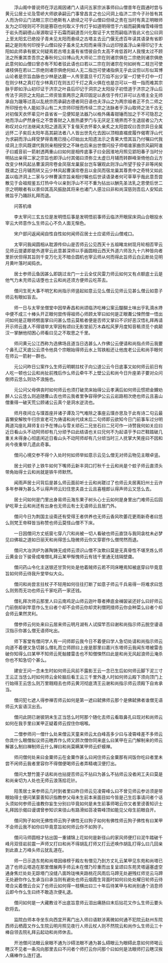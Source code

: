 <!-- { "loadSidebar": true } -->
　　浮山阁中普说师在浮远阁因诸门人请问五家宗派事师曰山僧昔年在圆通时尝与黄元公居士论及雪峤大师欲承嗣云门事曾昌言之也公问洞上临济二宗今子孙皆有其人而沩仰云门法眼三宗已绝斯有人欲续之可乎山僧曰但续之贵在当时有真正明眼师友为之印授则可不则是篡窃也何取义于传灯乎如道明得悟于六祖而嗣黄梅雪峰得悟于岩头而嗣德山渐源取证于石霜而嗣道吾兴化取证于大觉而嗣临济皆此义也公曰洞上至太阳玄已绝投子青未见太阳而悬续之古塔主去云门偃无虑百年读其语录有省即嗣之是则有何印授乎山僧曰投子虽未见太阳而亲得浮山远印授盖浮山亲得印记于太阳如此师承有据又何疑焉若古塔主虽有省悟彼自负太高不肯低首时人我慢太过不顾法之所重其柰吾宗之春秋何公曰博山先大师论二宗在则诸宗俱在二宗绝则诸宗俱绝此意何如山僧曰曾亦有不知者驳此语也曰若以二宗在则诸宗在何如树有二枝岂可使诸枝俱在若以二宗绝则诸宗俱绝何如人无二指岂可使诸指俱无乎此议但以形似耳博山论者是宗旨血脉也少林是达磨一人传至震旦千灯万焰不出少室一灯使千灯中一灯在则少林之真灯在少林真灯在则五灯千灯之真火俱在也是岂可以一枝一指而难其宗脉乎即如浮山初印证于济宗之叶县后印记于洞宗之太阳投子初悟道于济宗之浮山后传法于洞宗之太阳此二师资皆禀两宗之真印固足以表信于传灯非可以古塔主全无师承自为躐等过高以乱统宗而承嗣古德者同日语也夫浮山之为两宗祖者正不负二师之所印授也令人能如浮山有二大宗师印授而传续二宗之法脉者乎浮山取师之法千古无对初偕天衣怀辈见叶县省省一见便知是法器乃以格外痛毒钳锤而加之于不可隐忍之地而浮山俨然身任之不啻善财之入胜热婆罗门与无厌足王境界而不生退屈者公乃大称叹对众付法继闻太阳之道高天下复偕天衣怀辈久亲炙之太阳尝叹曰吾宗异日全属远怀二子矣后太阳年高其嗣法者八人皆出世先化去因以顶相直裰皮履作偈寄浮山代为求嗣而浮山拜受梦得青鹰已授心印始出太阳遗法示之青果大悟其旨乃付嘱曰代我续洞上宗风既谓代我则亲相授受之不昧也后来出世僧问投子师唱谁家曲宗风嗣阿谁子曰威音前一箭射透两重山曰如何是相传底事子曰全因淮地月照见郢阳春子当时分明拈出亲得二家之宗旨也即浮山付其偈曰须弥立太虚日月辅而转群峰渐倚他白云方改变少林风起丛曹溪洞帘卷金凤宿龙巢宸台岂车辗观此则浮山所望于投子非等闲矣既谓之日月辅而转又云少林风起曹溪帘卷且以金凤而宿龙巢其尊贵中之奇特又如此盖以临济洞上二家与少林曹溪宗旨亲相付嘱也后世读语录者何可草草乎哉此意吾尝散见于会祖规鉴五灯热中今以亲到浮山不可不重为拈出以酬先圣法乳之恩使后世二宗之明眼者有以景仰其高风振励其将来也诸门人感泣曰非和尚深慈则吾后人安知此微旨乎乃踊跃礼拜而退。

　　问答机缘

　　李太宰问三玄五位是发明悟后事是发明悟前事师云临济开眼尿床洞山合眼投水宰云大师意作么生师云心不负人面无惭色。

　　宋户部问返闻闻自性自性如何闻师召居士士应诺师云山僧戒口。

　　太宰问我闻圆相从耽源传仰山是否师云公见西天十五祖睹龙树现月轮相否宰云见师云提婆即是外道宰云此意甚深师以手画圆相云西天外道六师及九十六种皆向者里折伏但得其旨则千变万化无不暗合圆机也宰云师从何而得此旨师云白云断处见明月黄叶落时闻捣衣。

　　居士参师云鱼因甚么即跳过龙门一士云全仗风雷力师云如何又有点额底士云是他气力未充师云话堕也士云和尚还须方便师云吃茶去。

　　僧问生死大事不明乞和尚指示师竖起如意云见么僧云见师云见甚么僧云如意子师云有眼如盲去。

　　师一日与太宰坐僧堂中因举寿昌和尚颂临济吃棒公案云醍醐土味出乎乳滴水搀中便不成三十棒头开正眼何尝传得祖师心师顾太宰曰如何是正眼聻公悚然僧一悟出问如何是正眼师劈面掌曰问甚么悟云莫秪者便是否师又掌曰不识好恶汉悟礼拜再请开示师云逢人不得错举太宰因有颂曰无影堂前万木森松风萝月度知音秪须觅个疯颠汉一掌酬他彻困心师看曰见之不取思之千里。

　　师问黄元公江西称为选佛场且道当日选甚么人作佛公云便请和尚指点师云我要个鼻孔辽天底公云须令他具个宗眼始得师云水上驾铁船还让他庞老公云和尚手眼何在师云一箭射一群也。

　　元公问昨日公案作么生师云明朝拄杖子向公道公云今日底事又如何师云前日有人吃一顿也公云和尚扯前拽后作么师云牵牛不上壁公云和尚今日升座弟子要对众问倒师云恁么则功不浪施也。

　　元公问父母俱丧时如何师云也须打破灵床始得公云孝满后如何师云惯把金鐏劝醉人公云恁么则追随曹山去也师云我者里争容得伊公云云岩路相次绝也师云且喜山僧重得一破天荒公顾诸公云真个是洞水逆流也。

　　师月夜间立与璞首座并诸子谭及习气难除之事座云璞亦思及于此有诗二句云最喜懒安解牧牛归宗宣老可为俦请和尚代续末后二句师即云欲知今日门前事车过分明两道沟座礼拜师复曰予在博山与雪关顽石二兄坐石曰二兄可作一诗赞我何如关应曰近日看山头不动阿师却有几分顽予曰此结语也关曰兄何不为起语乎予曰芒鞋踏破几重关未得身心彻底闲近日看山头不动阿师却有几分顽当时三人抚掌大笑座曰不因和尚今夜重举几遗此奇事。

　　僧问心境交参不得个入处时何如师举如意示云见么僧无对师云物见主眼卓竖。

　　居士问蚊子上铁牛如何下嘴师云新丰洞口打秋千士云和尚是个蚊子师云直须头带角始得士云和尚就是铁牛师默然。

　　闻雨声居士问背后是甚么师云面前听士云和尚蹉过了也师云夫居离妇州士云许多年参禅为甚么不认得声师云妇住思夫县士云且喜檀郎认得声师云又恁么去。

　　居士问如何是门里出身易师云海东果子树头心士云如何是身里出门难师云后园驴吃草士云和尚还有出身也无师云有士无语师云且居门外。

　　僧问今日为荆国主设斋还有受得王者供养也无师云香风吹萎花更雨新奇者曰恁么则梵王帝释皆当称赞也师云莫怪山僧不下床。

　　一日因僧问方丈纸窗七穿八穴和尚被一切人看破也师云直饶与我同衾枕未必梦见曰佛祖之道如日丽天和尚得恁么隐微师云你又穿窬作么僧愕然而退。

　　僧问大冶洪炉为甚陶铸无成师云须识山僧不汝欺曰莫是无真骨性不堪烹炼么师云黄金台下骏骨成堆僧礼拜云某甲惭愧师云有钱千里通无钱隔壁聋。

　　僧问药山令化主送银还甘贽何处是他着贼师云若不同床睡焉知被底穿曰毕竟意旨如何师云待我升堂举似大众。

　　僧问和尚尝言拄杖子不轻用如何往往打断了如意子师云千兵易得一将难求曰恁么则劳而无功也师云千家吃药一家还钱。

　　僧礼拜次师云那里人曰云南鸡足山师云迦叶尊者捧底金襕袈裟还好么曰好师云门前倒却刹竿意作么生曰者个却不会师云你却灵利僧罔措师云你会种菜么曰者个却会师云果然灵利。

　　僧参师云何处来曰云居来师云明月湖有人试探竿否曰谢和尚指示师云脱空谩语汉指示你甚么僧无语师叱出。

　　师下客堂有僧问学人有一问师即云我今日不着便曰学人急切处请和尚指示师云向道不着便又急切甚么僧礼而立师顾曰上座是那里曰嘉兴东塔师云我闻东塔被雷击破你知得么曰某甲不知师云死骷髅雷击也不知僧悚然曰此是和尚无风起浪师云淹杀你也不知急切个甚么。

　　建安王问一念未生时如何师云风前不露影王云一念已生后如何师云脚下泥三寸王云正当恁么时如何师云金轮脑后看王云三千里外逢人时如何师云殿下须向顶门上行始得王云恁么则万里翱翔去也师云黄河彻底清王云谢和尚指示师云须殿下自肯承当。

　　僧问犯七遮人得参禅否师云如何是第一遮曰弑佛师云那个是佛弑佛者谁僧无语师云大妄语汉出去。

　　僧问此阴已谢彼阴未生正当恁么时阿那个随化去师云看取鼻孔曰现对和尚师云如何在我手里曰某甲正疑着师云捏住你咽喉。

　　二僧参师问一僧什么处来僧云天童来师云太白峰高多少曰与凌霄峰差不多师云你具什么眼僧拟议师云瞎弄作么师又顾次僧你同来底么曰某甲在云门解制来的师云解甚么制曰禅制师云什么禅曰和尚莫瞒某甲师云虾蟆禅。

　　师问僧何处来曰金粟师云在金粟作甚么曰闲住师云金粟那有间饭你吃曰者里未尝不闲师云我者里容你不得僧便喝师云者弄精魂汉便打出。

　　僧问大慧竹篦子话和尚也拈提否师云不拈曰为甚么不拈师云没者闲工夫曰莫是和尚亲切为人处也无师云浪荡拾花针。

　　阳羡居士来参师云几时到者里曰昨日师云见凌霄峰么曰不曾见师云参访须是带眼始得士便问某蒙善知识指教参父母未生前本来面目如今皆是己生后事请问者个话头须如何参师云谁教你妄生分别曰毕竟如何是未生前事师喝云你又者里谤善知识士礼拜因示偈曰谩谓曾参知识来径山有路滑如苔凌霄峰顶如能见父母生前眼自开。

　　僧问狗子如何无佛性师云狗子佛性无曰狗子如何有佛性师云狗子佛性有曰某甲不会师云我不如你曰毕竟意旨如何师云你不如狗子。

　　僧问马师圆相才拈出国一重铺锦上花如何是新径山的家风师便打曰泥牛踏破千峰月双径岩前震一声师又打曰和尚不得胡乱打师又打云还唤作胡乱打得么曰几回亲到此直上万峰头师云犹乱道在。

　　师一日示造东苑和尚塔因缘榜于殿左有僧见乃到方丈礼云某甲见东苑和尚塔已造了也师云塔造在那里僧展两手师云未在僧乃珍重而出复呈颂曰东苑灵塔逼塞虚空通身焦烂处处无踪塔门没缝八面玲珑咦夹路桃花风雨后马蹄无处避残红师览云马蹄无处避你作么生承当曰承当则有避处也师云烟霞生背面时如何曰处处耀日轮师云待塔合尖着僧云合尖了也师云如何得一枝横出曰三十年后待某甲与和尚别通个消息师云即今作么生曰终不敢造次便礼退。

　　僧问如何是一大藏教诠不出底旨意师云泪出痛肠曰末后拈花又作么生师云要头砍将去。

　　监院白师本寺坐东向西宜开离门出入师曰语默涉离微如何通不犯院云赵州东院西师云栖霞又作么生院云明月照见夜行人师云杖人则不然院云和尚作么生师云三十棒自领去院礼拜云起动和尚师休去。

　　开池僧问法眼云泉眼不通为沙碍法眼不通为甚么碍眼云为眼碍此意如何师喝云瞎汉不见者一条沟向那里去曰不问者个师打云你问那个曰如何是法眼师打云瞎汉挨人痛棒作么连打退。

